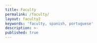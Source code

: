 ```yaml
---
title: Faculty
permalink: /faculty/
layout: faculty2
keywords: 'faculty, spanish, portuguese'
description: >-
published: true
---
```

